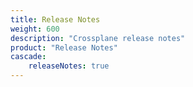 ```yaml
---
title: Release Notes
weight: 600
description: "Crossplane release notes"
product: "Release Notes"
cascade: 
    releaseNotes: true
---
```


